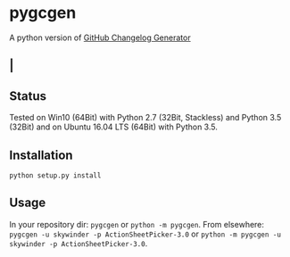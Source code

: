 # pygcgen
A python version of [GitHub Changelog Generator](https://github.com/skywinder/github-changelog-generator/tree/9483c5edcb6365698c7beebf819d86c1f7e5aeeb)

|
---

## Status

Tested on Win10 (64Bit) with Python 2.7 (32Bit, Stackless) and Python 3.5 (32Bit) and on Ubuntu 16.04 LTS (64Bit) with Python 3.5.

## Installation

`python setup.py install`

## Usage

In your repository dir: `pygcgen` or `python -m pygcgen`.
From elsewhere: `pygcgen -u skywinder -p ActionSheetPicker-3.0` or `python -m pygcgen -u skywinder -p ActionSheetPicker-3.0`.
